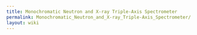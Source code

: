 ```yaml
---
title: Monochromatic Neutron and X-ray Triple-Axis Spectrometer
permalink: Monochromatic_Neutron_and_X-ray_Triple-Axis_Spectrometer/
layout: wiki
---
```


<nxformat file="NXmonotas.xml" tree="yes"></nxformat>
